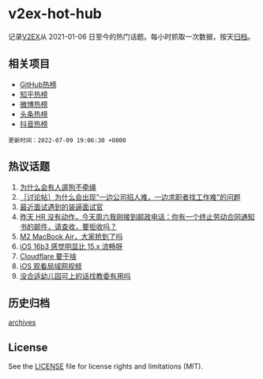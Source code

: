# v2ex-hot-hub

 记录[V2EX](https://www.v2ex.com/)从 2021-01-06 日至今的热门话题。每小时抓取一次数据，按天[归档](archives)。
 
 ## 相关项目

- [GitHub热榜](https://github.com/snaildev/github-hot-hub)
- [知乎热榜](https://github.com/snaildev/zhihu-hot-hub)
- [微博热榜](https://github.com/snaildev/weibo-hot-hub)
- [头条热榜](https://github.com/snaildev/toutiao-hot-hub)
- [抖音热榜](https://github.com/snaildev/douyin-hot-hub)


 `更新时间：2022-07-09 19:06:30 +0800`

## 热议话题

1. [为什么会有人遛狗不牵绳](https://www.v2ex.com/t/865052)
1. [［讨论帖］为什么会出现“一边公司招人难，一边求职者找工作难”的问题](https://www.v2ex.com/t/865031)
1. [最近面试遇到的装逼面试官](https://www.v2ex.com/t/865045)
1. [昨天 HR 没有动作，今天周六我刚接到邮政电话：你有一个终止劳动合同通知书的邮件，请查收，要拒收吗？](https://www.v2ex.com/t/865070)
1. [M2 MacBook Air，大家抢到了吗](https://www.v2ex.com/t/865006)
1. [iOS 16b3 感觉明显比 15.x 流畅呀](https://www.v2ex.com/t/865062)
1. [Cloudflare 要干啥](https://www.v2ex.com/t/864994)
1. [iOS 观看局域网视频](https://www.v2ex.com/t/865050)
1. [没合适幼儿园可上的话找教委有用吗](https://www.v2ex.com/t/865085)

## 历史归档

[archives](archives)

## License

See the [LICENSE](LICENSE) file for license rights and limitations (MIT).
